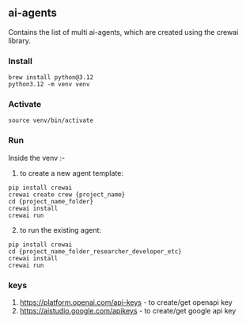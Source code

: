 ## ai-agents

Contains the list of multi ai-agents, which are created using the crewai library.

### Install 
``` shell
brew install python@3.12
python3.12 -m venv venv
```

### Activate
``` shell
source venv/bin/activate
```

### Run
Inside the venv :-

1. to create a new agent template:
``` shell
pip install crewai
crewai create crew {project_name}
cd {project_name_folder}
crewai install
crewai run
```
2. to run the existing agent:
``` shell
pip install crewai
cd {project_name_folder_researcher_developer_etc}
crewai install
crewai run
```
### keys
1. https://platform.openai.com/api-keys - to create/get openapi key
2. https://aistudio.google.com/apikeys - to create/get google api key